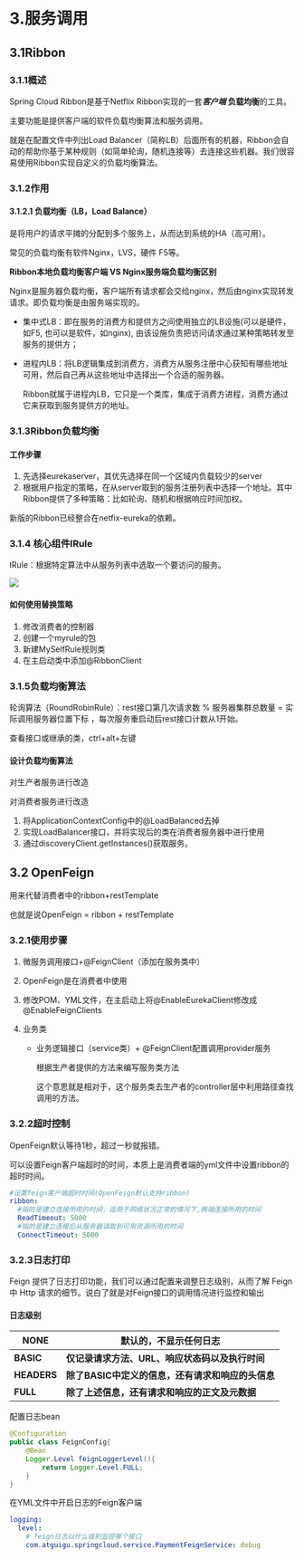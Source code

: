 # 3.服务调用

## 3.1Ribbon

### 3.1.1概述

Spring Cloud Ribbon是基于Netflix Ribbon实现的一套***客户端* 负载均衡**的工具。

主要功能是提供客户端的软件负载均衡算法和服务调用。

就是在配置文件中列出Load Balancer（简称LB）后面所有的机器，Ribbon会自动的帮助你基于某种规则（如简单轮询，随机连接等）去连接这些机器。我们很容易使用Ribbon实现自定义的负载均衡算法。

### 3.1.2作用

#### 3.1.2.1 负载均衡（LB，Load Balance）

是将用户的请求平摊的分配到多个服务上，从而达到系统的HA（高可用）。

常见的负载均衡有软件Nginx，LVS，硬件 F5等。

**Ribbon本地负载均衡客户端 VS Nginx服务端负载均衡区别**

 Nginx是服务器负载均衡，客户端所有请求都会交给nginx，然后由nginx实现转发请求。即负载均衡是由服务端实现的。

- 集中式LB：即在服务的消费方和提供方之间使用独立的LB设施(可以是硬件，如F5, 也可以是软件，如nginx), 由该设施负责把访问请求通过某种策略转发至服务的提供方；

- 进程内LB：将LB逻辑集成到消费方，消费方从服务注册中心获知有哪些地址可用，然后自己再从这些地址中选择出一个合适的服务器。

  Ribbon就属于进程内LB，它只是一个类库，集成于消费方进程，消费方通过它来获取到服务提供方的地址。

### 3.1.3Ribbon负载均衡

#### 工作步骤

1. 先选择eurekaserver，其优先选择在同一个区域内负载较少的server
2. 根据用户指定的策略，在从server取到的服务注册列表中选择一个地址。其中Ribbon提供了多种策略：比如轮询、随机和根据响应时间加权。

新版的Ribbon已经整合在netfix-eureka的依赖。

### 3.1.4 核心组件IRule

IRule：根据特定算法中从服务列表中选取一个要访问的服务。

![](D:\codeplace\learn\springcloud2022\图片\IRule的自带实现策略.png)

#### 如何使用替换策略

1. 修改消费者的控制器
2. 创建一个myrule的包
3. 新建MySelfRule规则类
4. 在主启动类中添加@RibbonClient

### 3.1.5负载均衡算法

轮询算法（RoundRobinRule）：rest接口第几次请求数 % 服务器集群总数量 = 实际调用服务器位置下标 ，每次服务重启动后rest接口计数从1开始。

查看接口或继承的类，ctrl+alt+左键

#### 设计负载均衡算法

对生产者服务进行改造

对消费者服务进行改造

1. 将ApplicationContextConfig中的@LoadBalanced去掉
2. 实现LoadBalancer接口，并将实现后的类在消费者服务器中进行使用
3. 通过discoveryClient.getInstances()获取服务。



## 3.2 OpenFeign

用来代替消费者中的ribbon+restTemplate

也就是说OpenFeign = ribbon + restTemplate

### 3.2.1使用步骤

1. 微服务调用接口+@FeignClient（添加在服务类中）

2. OpenFeign是在消费者中使用

3. 修改POM、YML文件，在主启动上将@EnableEurekaClient修改成@EnableFeignClients

4. 业务类

   - 业务逻辑接口（service类）+ @FeignClient配置调用provider服务

     根据生产者提供的方法来编写服务类方法

     这个意思就是相对于，这个服务类去生产者的controller层中利用路径查找调用的方法。

### 3.2.2超时控制

OpenFeign默认等待1秒，超过一秒就报错。

可以设置Feign客户端超时的时间，本质上是消费者端的yml文件中设置ribbon的超时时间。

~~~yml
#设置feign客户端超时时间(OpenFeign默认支持ribbon)
ribbon:
  #指的是建立连接所用的时间，适用于网络状况正常的情况下,两端连接所用的时间
  ReadTimeout: 5000
  #指的是建立连接后从服务器读取到可用资源所用的时间
  ConnectTimeout: 5000
~~~

### 3.2.3日志打印

Feign 提供了日志打印功能，我们可以通过配置来调整日志级别，从而了解 Feign 中 Http 请求的细节。说白了就是对Feign接口的调用情况进行监控和输出

#### 日志级别

| **NONE**    | 默认的，不显示任何日志                            |
| ----------- | ------------------------------------------------- |
| **BASIC**   | **仅记录请求方法、URL、响应状态码以及执行时间**   |
| **HEADERS** | **除了BASIC中定义的信息，还有请求和响应的头信息** |
| **FULL**    | **除了上述信息，还有请求和响应的正文及元数据**    |

配置日志bean

~~~java
@Configuration
public class FeignConfig{
    @Bean
    Logger.Level feignLoggerLevel(){
        return Logger.Level.FULL;
    }
}
~~~

在YML文件中开启日志的Feign客户端

~~~yml
logging:
  level:
    # feign日志以什么级别监控哪个接口
    com.atguigu.springcloud.service.PaymentFeignService: debug
~~~

